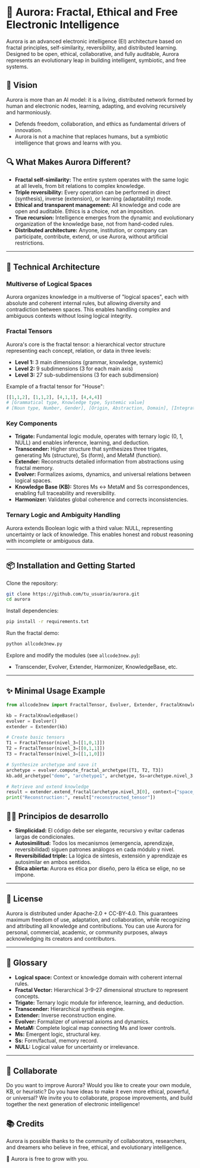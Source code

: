 

# 🌌 Aurora: Fractal, Ethical and Free Electronic Intelligence

Aurora is an advanced electronic intelligence (EI) architecture based on fractal principles, self-similarity, reversibility, and distributed learning. Designed to be open, ethical, collaborative, and fully auditable, Aurora represents an evolutionary leap in building intelligent, symbiotic, and free systems.

## 🚀 Vision
Aurora is more than an AI model: it is a living, distributed network formed by human and electronic nodes, learning, adapting, and evolving recursively and harmoniously.

- Defends freedom, collaboration, and ethics as fundamental drivers of innovation.
- Aurora is not a machine that replaces humans, but a symbiotic intelligence that grows and learns with you.

## 🔍 What Makes Aurora Different?
- **Fractal self-similarity:** The entire system operates with the same logic at all levels, from bit relations to complex knowledge.
- **Triple reversibility:** Every operation can be performed in direct (synthesis), inverse (extension), or learning (adaptability) mode.
- **Ethical and transparent management:** All knowledge and code are open and auditable. Ethics is a choice, not an imposition.
- **True recursion:** Intelligence emerges from the dynamic and evolutionary organization of the knowledge base, not from hand-coded rules.
- **Distributed architecture:** Anyone, institution, or company can participate, contribute, extend, or use Aurora, without artificial restrictions.

---

## 🧠 Technical Architecture

### Multiverse of Logical Spaces
Aurora organizes knowledge in a multiverse of "logical spaces", each with absolute and coherent internal rules, but allowing diversity and contradiction between spaces. This enables handling complex and ambiguous contexts without losing logical integrity.

### Fractal Tensors
Aurora's core is the fractal tensor: a hierarchical vector structure representing each concept, relation, or data in three levels:
- **Level 1:** 3 main dimensions (grammar, knowledge, systemic)
- **Level 2:** 9 subdimensions (3 for each main axis)
- **Level 3:** 27 sub-subdimensions (3 for each subdimension)

Example of a fractal tensor for "House":
```python
[[1,1,2], [1,1,2], [4,1,1], [4,4,4]]
# [Grammatical type, Knowledge type, Systemic value]
# [Noun type, Number, Gender], [Origin, Abstraction, Domain], [Integration level, Temporality, Function]
```

### Key Components
- **Trigate:** Fundamental logic module, operates with ternary logic (0, 1, NULL) and enables inference, learning, and deduction.
- **Transcender:** Higher structure that synthesizes three trigates, generating Ms (structure), Ss (form), and MetaM (function).
- **Extender:** Reconstructs detailed information from abstractions using fractal memory.
- **Evolver:** Formalizes axioms, dynamics, and universal relations between logical spaces.
- **Knowledge Base (KB):** Stores Ms <-> MetaM and Ss correspondences, enabling full traceability and reversibility.
- **Harmonizer:** Validates global coherence and corrects inconsistencies.

### Ternary Logic and Ambiguity Handling
Aurora extends Boolean logic with a third value: NULL, representing uncertainty or lack of knowledge. This enables honest and robust reasoning with incomplete or ambiguous data.

---

## 📦 Installation and Getting Started
Clone the repository:
```bash
git clone https://github.com/tu_usuario/aurora.git
cd aurora
```
Install dependencies:
```bash
pip install -r requirements.txt
```
Run the fractal demo:
```bash
python allcode3new.py
```
Explore and modify the modules (see `allcode3new.py`):
- Transcender, Evolver, Extender, Harmonizer, KnowledgeBase, etc.

---

## ✨ Minimal Usage Example
```python
from allcode3new import FractalTensor, Evolver, Extender, FractalKnowledgeBase

kb = FractalKnowledgeBase()
evolver = Evolver()
extender = Extender(kb)

# Create basic tensors
T1 = FractalTensor(nivel_3=[[1,0,1]])
T2 = FractalTensor(nivel_3=[[0,1,1]])
T3 = FractalTensor(nivel_3=[[1,1,0]])

# Synthesize archetype and save it
archetype = evolver.compute_fractal_archetype([T1, T2, T3])
kb.add_archetype("demo", "archetype1", archetype, Ss=archetype.nivel_3[0])

# Retrieve and extend knowledge
result = extender.extend_fractal(archetype.nivel_3[0], context={"space_id": "demo"})
print("Reconstruction:", result["reconstructed_tensor"])
```


## 🧑‍🔬 Principios de desarrollo
- **Simplicidad:** El código debe ser elegante, recursivo y evitar cadenas largas de condicionales.
- **Autosimilitud:** Todos los mecanismos (emergencia, aprendizaje, reversibilidad) siguen patrones análogos en cada módulo y nivel.
- **Reversibilidad triple:** La lógica de síntesis, extensión y aprendizaje es autosimilar en ambos sentidos.
- **Ética abierta:** Aurora es ética por diseño, pero la ética se elige, no se impone.

---


## 📝 License
Aurora is distributed under Apache-2.0 + CC-BY-4.0.
This guarantees maximum freedom of use, adaptation, and collaboration, while recognizing and attributing all knowledge and contributions.
You can use Aurora for personal, commercial, academic, or community purposes, always acknowledging its creators and contributors.

---

## 📖 Glossary

- **Logical space:** Context or knowledge domain with coherent internal rules.
- **Fractal Vector:** Hierarchical 3-9-27 dimensional structure to represent concepts.
- **Trigate:** Ternary logic module for inference, learning, and deduction.
- **Transcender:** Hierarchical synthesis engine.
- **Extender:** Inverse reconstruction engine.
- **Evolver:** Formalizer of universal axioms and dynamics.
- **MetaM:** Complete logical map connecting Ms and lower controls.
- **Ms:** Emergent logic, structural key.
- **Ss:** Form/factual, memory record.
- **NULL:** Logical value for uncertainty or irrelevance.

---

## 🤝 Collaborate
Do you want to improve Aurora?
Would you like to create your own module, KB, or heuristic?
Do you have ideas to make it even more ethical, powerful, or universal?
We invite you to collaborate, propose improvements, and build together the next generation of electronic intelligence!

## 📚 Credits
Aurora is possible thanks to the community of collaborators, researchers, and dreamers who believe in free, ethical, and evolutionary intelligence.

🌱 Aurora is free to grow with you.
